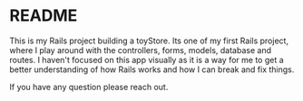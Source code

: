 # README

This is my Rails project building a toyStore. Its one of my first Rails project, where I play around with the controllers, forms, models, database and routes. I haven't focused on this app visually as it is a way for me to get a better understanding of how Rails works and how I can break and fix things. 

If you have any question please reach out.